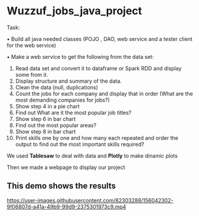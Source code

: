 # Wuzzuf_jobs_java_project
Task: 

•	Build all java needed classes (POJO , DAO, web service and a tester client for the web service)

•	Make a web service to get the following from the data set:
  1.	Read data set and convert it to dataframe or Spark RDD and display some from it.
  2.	Display structure and summary of the data.
  3.	Clean the data (null, duplications)
  4.	Count the jobs for each company and display that in order (What are the most demanding companies for jobs?)
  5.	Show step 4 in a pie chart 
  6.	Find out What are it the most popular job titles? 
  7.	Show step 6 in bar chart 
  8.	Find out the most popular areas?
  9.	Show step 8 in bar chart 
  10.	Print skills one by one and how many each repeated and order the output to find out the most important skills required?
    
We used **Tablesaw** to deal with data and **Plotly** to make dinamic plots

Then we made a webpage to display our project

## This demo shows the results


https://user-images.githubusercontent.com/82303288/156042302-9f06807d-a41a-49b9-99d9-2375301973c9.mp4

